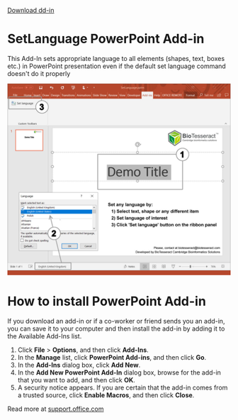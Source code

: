 <a href="./Download/SetLanguage.ppam">Download dd-in</a>
# SetLanguage PowerPoint Add-in

This Add-In sets appropriate language to all elements (shapes, text, boxes etc.) in PowerPoint presentation even if the default set language command doesn't do it properly

![alt text](./Source/4_fin.jpg)

# How to install PowerPoint Add-in

If you download an add-in or if a co-worker or friend sends you an add-in, you can save it to your computer and then install the add-in by adding it to the Available Add-Ins list.

  1. Click **File** > **Options**, and then click **Add-Ins**.
  2. In the **Manage** list, click **PowerPoint Add-ins**, and then click **Go**.
  3. In the **Add-Ins** dialog box, click **Add New**.
  4. In the **Add New PowerPoint Add-In** dialog box, browse for the add-in that you want to add, and then click **OK**.
  5. A security notice appears. If you are certain that the add-in comes from a trusted source, click **Enable Macros**, and then click **Close**.
  
Read more at [support.office.com](https://support.office.com/en-us/article/add-or-load-a-powerpoint-add-in-3de8bbc2-2481-457a-8841-7334cd5b455f)
